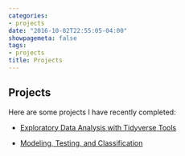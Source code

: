 ```yaml
---
categories:
- projects
date: "2016-10-02T22:55:05-04:00"
showpagemeta: false
tags:
- projects
title: Projects
---
```

## Projects

Here are some projects I have recently completed:

- [Exploratory Data Analysis with Tidyverse Tools](/project1)

- [Modeling, Testing, and Classification](/project2)

